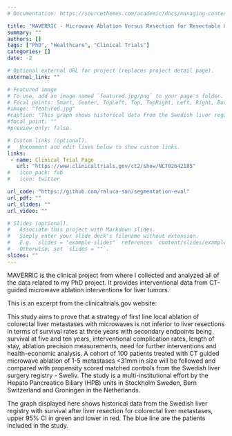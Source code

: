 ```yaml
---
# Documentation: https://sourcethemes.com/academic/docs/managing-content/

title: "MAVERRIC - Microwave Ablation Versus Resection for Resectable Colorectal Liver Metastases"
summary: ""
authors: []
tags: ["PhD", "Healthcare", "Clinical Trials"]
categories: []
date: -2

# Optional external URL for project (replaces project detail page).
external_link: ""

# Featured image
# To use, add an image named `featured.jpg/png` to your page's folder.
# Focal points: Smart, Center, TopLeft, Top, TopRight, Left, Right, BottomLeft, Bottom, BottomRight.
#image: "featured.jpg"
#caption: "This graph shows historical data from the Swedish liver registry with survival after liver resection for colorectal liver metastases, upper 95% CI in green and lower in red."
#focal_point: ""
#preview_only: false

# Custom links (optional).
#   Uncomment and edit lines below to show custom links.
links:
 - name: Clinical Trial Page
   url: "https://www.clinicaltrials.gov/ct2/show/NCT02642185"
#   icon_pack: fab
#   icon: twitter

url_code: "https://github.com/raluca-san/segmentation-eval"
url_pdf: ""
url_slides: ""
url_video: ""

# Slides (optional).
#   Associate this project with Markdown slides.
#   Simply enter your slide deck's filename without extension.
#   E.g. `slides = "example-slides"` references `content/slides/example-slides.md`.
#   Otherwise, set `slides = ""`.
slides: ""
---
```

MAVERRIC is the clinical project from where I collected and analyzed all of the data related to my PhD project. It provides interventional data from CT-guided microwave ablation interventions for liver tumors.

This is an excerpt from the clinicaltrials.gov website:

This study aims to prove that a strategy of first line local ablation of colorectal liver metastases with microwaves is not inferior to liver resections in terms of survival rates at three years with secondary endpoints being survival at five and ten years, interventional complication rates, length of stay, ablation precision measurements, need for further interventions and health-economic analysis.
A cohort of 100 patients treated with CT guided microwave ablation of 1-5 metastases <31mm in size will be followed and compared with propensity scored matched controls from the Swedish liver surgery registry - Sweliv.
The study is a multi-institutional effort by the Hepato Pancreatico Biliary (HPB) units in Stockholm Sweden, Bern Switzerland and Groningen in the Netherlands.

The graph displayed here shows historical data from the Swedish liver registry with survival after liver resection for colorectal liver metastases, upper 95% CI in green and lower in red.
The blue line are the patients included in the study.
